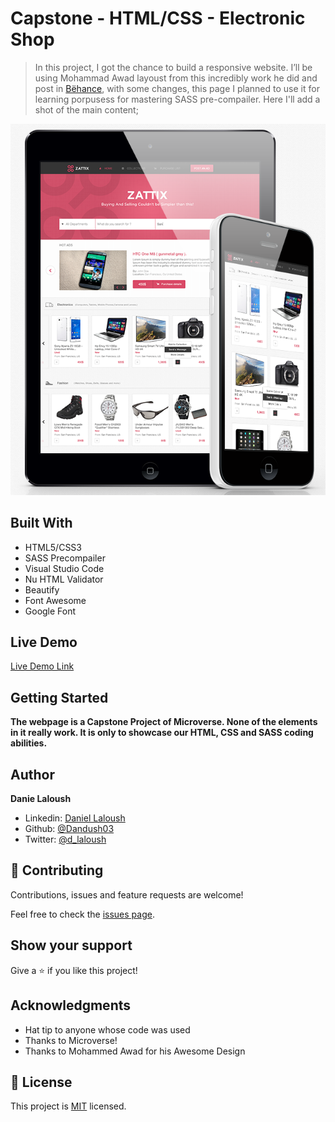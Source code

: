 # Capstone - HTML/CSS - Electronic Shop

> In this project, I got the chance to build a responsive website. I’ll be using Mohammad Awad layoust from this incredibly work he did and post in [Bëhance](https://www.behance.net/gallery/24796463/ZATTIX), with some changes, this page I planned to use it for learning porpusess for mastering SASS pre-compailer. Here I'll add a shot of the main content;

![screenshot](./main-style-demo.png)

## Built With

- HTML5/CSS3
- SASS Precompailer
- Visual Studio Code
- Nu HTML Validator
- Beautify
- Font Awesome
- Google Font

## Live Demo

[Live Demo Link](https://rawcdn.githack.com/Dandush03/Electronic-Shop/d185308250248ddba7de59a7da2e711ae4125468/shop.html)


## Getting Started

**The webpage is a Capstone Project of Microverse. None of the elements in it really work. It is only to showcase our HTML, CSS and SASS coding abilities.**

## Author

**Danie Laloush**
- Linkedin: [Daniel Laloush](https://www.linkedin.com/in/daniel-laloush-0a7331a9)
- Github: [@Dandush03](https://github.com/Dandush03)
- Twitter: [@d_laloush](https://twitter.com/d_laloush)

## 🤝 Contributing

Contributions, issues and feature requests are welcome!

Feel free to check the [issues page](./issues/).

## Show your support

Give a ⭐️ if you like this project!

## Acknowledgments

- Hat tip to anyone whose code was used
- Thanks to Microverse!
- Thanks to Mohammed Awad for his Awesome Design

## 📝 License

This project is [MIT](lic.url) licensed.
